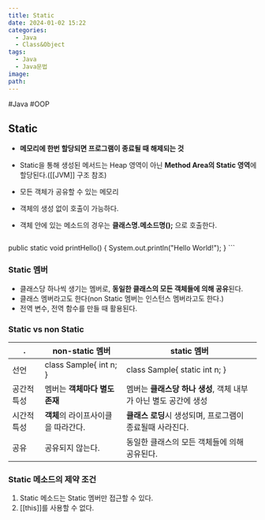 ```yaml
---
title: Static
date: 2024-01-02 15:22
categories:
  - Java
  - Class&Object
tags:
  - Java
  - Java문법
image: 
path:
---
```

#Java #OOP 

## Static
- **메모리에 한번 할당되면 프로그램이 종료될 때 해제되는 것**
- Static을 통해 생성된 메서드는 Heap 영역이 아닌 **Method Area의 Static 영역**에 할당된다.([[JVM]] 구조 참조)
- 모든 객체가 공유할 수 있는 메모리
- 객체의 생성 없이 호출이 가능하다.
- 객체 안에 있는 메소드의 경우는 **클래스명.메소드명();** 으로 호출한다.

    ```java
public static void printHello() {
	System.out.println("Hello World!");
}
    ```


### Static 멤버
+ 클래스당 하나씩 생기는 멤버로, **동일한 클래스의 모든 객체들에 의해 공유**된다.
+ 클래스 멤버라고도 한다(non Static 멤버는 인스턴스 멤버라고도 한다.)
+ 전역 변수, 전역 함수를 만들 때 활용된다.

### Static vs non Static

|.|non-static 멤버|static 멤버|
|---|---|---|
|선언|class Sample{ int n; }|class Sample{ static int n; }|
|공간적 특성|멤버는 **객체마다 별도 존재**|멤버는 **클래스당 하나 생성**, 객체 내부가 아닌 별도 공간에 생성|
|시간적 특성|**객체**의 라이프사이클을 따라간다.|**클래스 로딩**시 생성되며, 프로그램이 종료될때 사라진다.|
|공유|공유되지 않는다.|동일한 클래스의 모든 객체들에 의해 공유된다.|

### Static 메소드의 제약 조건
1. Static 메소드는 Static 멤버만 접근할 수 있다.
2. [[this]]를 사용할 수 없다.